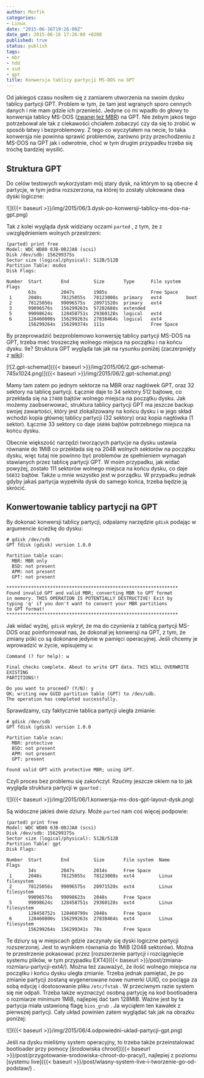 ```yaml
---
author: Morfik
categories:
- Linux
date: "2015-06-16T19:26:00Z"
date_gmt: 2015-06-16 17:26:00 +0200
published: true
status: publish
tags:
- mbr
- hdd
- ssd
- gpt
title: Konwersja tablicy partycji MS-DOS na GPT
---
```


Od jakiegoś czasu nosiłem się z zamiarem utworzenia na swoim dysku tablicy partycji GPT. Problem w
tym, że tam jest wgranych sporo cennych danych i nie mam gdzie ich przenieść. Jedyne co mi wpadło do
głowy to konwersja tablicy MS-DOS ([zwanej też
MBR](https://superuser.com/questions/700770/mbr-equals-msdos-for-gparted)) na GPT. Nie żebym jakoś
tego potrzebował ale tak z ciekawości chciałem zobaczyć czy da się to zrobić w sposób łatwy i
bezproblemowy. Z tego co wyczytałem na necie, to taka konwersja nie powinna sprawić problemów,
zarówno przy przechodzeniu z MS-DOS na GPT jak i odwrotnie, choć w tym drugim przypadku trzeba się
trochę bardziej wysilić.

<!--more-->
## Struktura GPT

Do celów testowych wykorzystam mój stary dysk, na którym to są obecne 4 partycje, w tym jedna
rozszerzona, na której to zostały ulokowane dwa dyski logiczne:

![]({{< baseurl >}}/img/2015/06/3.dysk-po-konwersji-tablicy-ms-dos-na-gpt.png)

Tak z kolei wygląda dysk widziany oczami `parted` , z tym, że z uwzględnieniem wolnych przestrzeni:

    (parted) print free
    Model: WDC WD80 0JB-00JJA0 (scsi)
    Disk /dev/sdb: 156299375s
    Sector size (logical/physical): 512B/512B
    Partition Table: msdos
    Disk Flags:

    Number  Start       End         Size       Type      File system  Flags
            63s         2047s       1985s                Free Space
     1      2048s       78125055s   78123008s  primary   ext4         boot
     2      78125056s   99096575s   20971520s  primary   ext4
     3      99096576s   156299263s  57202688s  extended
     5      99098624s   128458751s  29360128s  logical   ext4
     6      128460800s  156299263s  27838464s  logical   ext4
            156299264s  156299374s  111s                 Free Space

By przeprowadzić bezproblemowo konwersję tablicy partycji MS-DOS na GPT, trzeba mieć troszeczkę
wolnego miejsca na początku i na końcu dysku. Ile? Struktura GPT wygląda tak jak na rysunku poniżej
(zaczerpnięty z
[wiki](https://en.wikipedia.org/wiki/GUID_Partition_Table)):

[![2.gpt-schemat]({{< baseurl >}}/img/2015/06/2.gpt-schemat-745x1024.png)]({{< baseurl >}}/img/2015/06/2.gpt-schemat.png)

Mamy tam zatem po jednym sektorze na MBR oraz nagłówek GPT, oraz 32 sektory na tablicę partycji.
Łącznie daje to 34 sektory 512 bajtowe, co przekłada się na `17408` bajtów wolnego miejsca na
początku dysku. Jak możemy zaobserwować, struktura tablicy partycji GPT ma jeszcze backup swojej
zawartości, który jest zlokalizowany na końcu dysku i w jego skład wchodzi kopia głównej tablicy
partycji (32 sektory) oraz kopia nagłówka (1 sektor). Łącznie 33 sektory co daje `16896` bajtów
potrzebnego miejsca na końcu dysku.

Obecnie większość narzędzi tworzących partycje na dysku ustawia równanie do 1MiB co przekłada się na
2048 wolnych sektorów na początku dysku, więc tutaj nie powinno być problemów ze spełnieniem wymagań
stawianych przez tablicę partycji GPT. W moim przypadku, jak widać powyżej, zostało 111 sektorów
wolnego miejsca na końcu dysku, co daje `56832` bajtów. Także u mnie wszystko jest w porządku. W
przypadku jednak gdyby jakaś partycja wypełniła dysk do samego końca, trzeba będzie ją skrócić.

## Konwertowanie tablicy partycji na GPT

By dokonać konwersji tablicy partycji, odpalamy narzędzie `gdisk` podając w argumencie ścieżkę do
dysku:

    # gdisk /dev/sdb
    GPT fdisk (gdisk) version 1.0.0

    Partition table scan:
      MBR: MBR only
      BSD: not present
      APM: not present
      GPT: not present

    ***************************************************************
    Found invalid GPT and valid MBR; converting MBR to GPT format
    in memory. THIS OPERATION IS POTENTIALLY DESTRUCTIVE! Exit by
    typing 'q' if you don't want to convert your MBR partitions
    to GPT format!
    ***************************************************************

Jak widać wyżej, `gdisk` wykrył, że ma do czynienia z tablicą partycji MS-DOS oraz poinformował nas,
że dokonał jej konwersji na GPT, z tym, że zmiany póki co są dokonane jedynie w pamięci operacyjnej.
Jeśli chcemy je wprowadzić w życie, wpisujemy `w`:

    Command (? for help): w

    Final checks complete. About to write GPT data. THIS WILL OVERWRITE EXISTING
    PARTITIONS!!

    Do you want to proceed? (Y/N): y
    OK; writing new GUID partition table (GPT) to /dev/sdb.
    The operation has completed successfully.

Sprawdzamy, czy faktycznie tablica partycji uległa zmianie:

    # gdisk /dev/sdb
    GPT fdisk (gdisk) version 1.0.0

    Partition table scan:
      MBR: protective
      BSD: not present
      APM: not present
      GPT: present

    Found valid GPT with protective MBR; using GPT.

Czyli proces bez problemu się zakończył. Rzućmy jeszcze okiem na to jak wygląda struktura partycji w
`gparted` :

![]({{< baseurl >}}/img/2015/06/1.konwersja-ms-dos-gpt-layout-dysk.png)

Są widoczne jakieś dwie dziury. Może `parted` nam coś więcej podpowie:

    (parted) print free
    Model: WDC WD80 0JB-00JJA0 (scsi)
    Disk /dev/sdb: 156299375s
    Sector size (logical/physical): 512B/512B
    Partition Table: gpt
    Disk Flags:

    Number  Start       End         Size       File system  Name              Flags
            34s         2047s       2014s      Free Space
     1      2048s       78125055s   78123008s  ext4         Linux filesystem
     2      78125056s   99096575s   20971520s  ext4         Linux filesystem
            99096576s   99098623s   2048s      Free Space
     5      99098624s   128458751s  29360128s  ext4         Linux filesystem
            128458752s  128460799s  2048s      Free Space
     6      128460800s  156299263s  27838464s  ext4         Linux filesystem
            156299264s  156299341s  78s        Free Space

Te dziury są w miejscach gdzie zaczynały się dyski logiczne partycji rozszerzonej. Jest to wynikiem
równania do 1MiB (2048 sektorów). Można te przestrzenie pokasować przez [rozszerzenie partycji i
rozciągnięcie systemu plików, w tym przypadku
EXT4]({{< baseurl >}}/post/zmiana-rozmiaru-partycji-ext4/). Można też zauważyć, że ilość wolnego
miejsca na początku i końcu dysku uległa zmianie. Trzeba jednak pamiętać, że po zmianie partycji
zostaną wygenerowane nowe numerki UUID, co pociąga za sobą edycję i dostosowanie pliku `/etc/fstab`
. W przeciwnym razie system się nie odpali. Trzeba także wyznaczyć osobną partycję na kod
bootloadera o rozmiarze minimum 1MiB, najlepiej dać tam 128MiB. Ważne jest by ta partycja miała
ustawioną flagę `bios_grub` . Ja wyciąłem ten kawałek z pierwszej partycji. Cały układ powinien
zatem wyglądać tak jak na obrazku poniżej:

![]({{< baseurl >}}/img/2015/06/4.odpowiedni-uklad-partycji-gpt.png)

Jeśli na dysku mieliśmy system operacyjny, to trzeba także przeinstalować bootloader przy pomocy
[środowiska chroot]({{< baseurl >}}/post/przygotowanie-srodowiska-chroot-do-pracy/), najlepiej z
poziomu [systemu live]({{< baseurl >}}/post/wlasny-system-live-i-tworzenie-go-od-podstaw/) .
